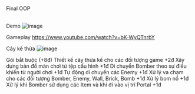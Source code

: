 Final OOP <br /> <br />

Demo ![image](https://user-images.githubusercontent.com/114205311/200953875-fb756e00-1396-4e81-92e0-8aa9ac0abd79.png)

Gameplay https://www.youtube.com/watch?v=bK-WyQTnrbY

Cây kế thừa ![image](https://user-images.githubusercontent.com/114205311/200954450-83d6970e-2fc1-4f5c-baf4-85a55d6047e1.png)

Gói bắt buộc (+8đ)
Thiết kế cây thừa kế cho các đối tượng game +2đ
Xây dựng bản đồ màn chơi từ tệp cấu hình +1đ
Di chuyển Bomber theo sự điều khiển từ người chơi +1đ
Tự động di chuyển các Enemy +1đ
Xử lý va chạm cho các đối tượng Bomber, Enemy, Wall, Brick, Bomb +1đ
Xử lý bom nổ +1đ
Xử lý khi Bomber sử dụng các Item và khi đi vào vị trí Portal +1đ

